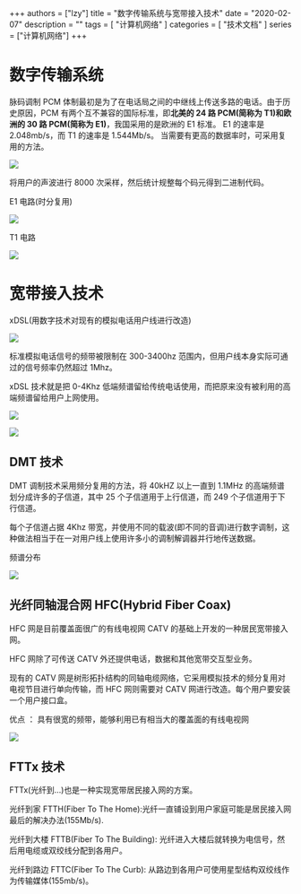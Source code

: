 +++
authors = ["lzy"]
title = "数字传输系统与宽带接入技术"
date = "2020-02-07"
description = ""
tags = [
    "计算机网络"
]
categories = [
    "技术文档"
]
series = ["计算机网络"]
+++


# 数字传输系统

脉码调制 PCM 体制最初是为了在电话局之间的中继线上传送多路的电话。由于历史原因，PCM 有两个互不兼容的国际标准，即**北美的 24 路 PCM(简称为 T1)**和**欧洲的 30 路 PCM(简称为 E1)**，我国采用的是欧洲的 E1 标准。
E1 的速率是 2.048mb/s，而 T1 的速率是 1.544Mb/s。
当需要有更高的数据率时，可采用复用的方法。

![](../static/B2GcbSrDIokpc7xCcytcIcHvnUT.png)

将用户的声波进行 8000 次采样，然后统计规整每个码元得到二进制代码。

E1 电路(时分复用)

![](../static/AK9zbmOAAoq5IkxshzpcvaztnEc.png)

T1 电路

![](../static/VhVPbVkvCowzhNxIihAcgAVfn2e.png)

# 宽带接入技术

xDSL(用数字技术对现有的模拟电话用户线进行改造)

![](../static/OunRbNQPNoUGYHx3vkPc5B8tnff.png)

标准模拟电话信号的频带被限制在 300-3400hz 范围内，但用户线本身实际可通过的信号频率仍然超过 1Mhz。

xDSL 技术就是把 0-4Khz 低端频谱留给传统电话使用，而把原来没有被利用的高端频谱留给用户上网使用。

![](../static/QHrRbbGdEoNvNUxKILwcBpkQnrd.png)

![](../static/DO9YbUh0YoQCDNxy5atcPR0hnfc.png)

## DMT 技术

DMT 调制技术采用频分复用的方法，将 40kHZ 以上一直到 1.1MHz 的高端频谱划分成许多的子信道，其中 25 个子信道用于上行信道，而 249 个子信道用于下行信道。

每个子信道占据 4Khz 带宽，并使用不同的载波(即不同的音调)进行数字调制，这种做法相当于在一对用户线上使用许多小的调制解调器并行地传送数据。

频谱分布

![](../static/KzLhbUTSPoLncTxgC05cGr64ndg.png)

## 光纤同轴混合网 HFC(Hybrid Fiber Coax)

HFC 网是目前覆盖面很广的有线电视网 CATV 的基础上开发的一种居民宽带接入网。

HFC 网除了可传送 CATV 外还提供电话，数据和其他宽带交互型业务。

现有的 CATV 网是树形拓扑结构的同轴电缆网络，它采用模拟技术的频分复用对电视节目进行单向传输，而 HFC 网则需要对 CATV 网进行改造。每个用户要安装一个用户接口盒。

优点 ： 具有很宽的频带，能够利用已有相当大的覆盖面的有线电视网

![](../static/GQIubNoXjoBLzaxyb1Fcfmu4n9b.png)

## FTTx 技术

FTTx(光纤到…)也是一种实现宽带居民接入网的方案。

光纤到家 FTTH(Fiber To The Home):光纤一直铺设到用户家庭可能是居民接入网最后的解决办法(155Mb/s).

光纤到大楼 FTTB(Fiber To The Building): 光纤进入大楼后就转换为电信号，然后用电缆或双绞线分配到各用户。

光纤到路边 FTTC(Fiber To The Curb): 从路边到各用户可使用星型结构双绞线作为传输媒体(155mb/s)。
